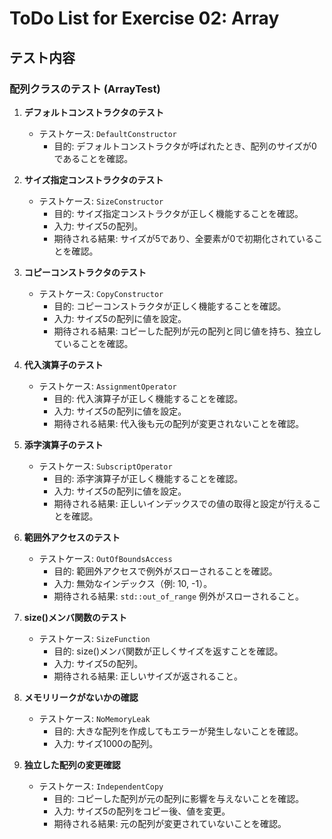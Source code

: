 # ToDo List for Exercise 02: Array

## テスト内容

### 配列クラスのテスト (ArrayTest)

1. **デフォルトコンストラクタのテスト**
   - テストケース: `DefaultConstructor`
     - 目的: デフォルトコンストラクタが呼ばれたとき、配列のサイズが0であることを確認。

2. **サイズ指定コンストラクタのテスト**
   - テストケース: `SizeConstructor`
     - 目的: サイズ指定コンストラクタが正しく機能することを確認。
     - 入力: サイズ5の配列。
     - 期待される結果: サイズが5であり、全要素が0で初期化されていることを確認。

3. **コピーコンストラクタのテスト**
   - テストケース: `CopyConstructor`
     - 目的: コピーコンストラクタが正しく機能することを確認。
     - 入力: サイズ5の配列に値を設定。
     - 期待される結果: コピーした配列が元の配列と同じ値を持ち、独立していることを確認。

4. **代入演算子のテスト**
   - テストケース: `AssignmentOperator`
     - 目的: 代入演算子が正しく機能することを確認。
     - 入力: サイズ5の配列に値を設定。
     - 期待される結果: 代入後も元の配列が変更されないことを確認。

5. **添字演算子のテスト**
   - テストケース: `SubscriptOperator`
     - 目的: 添字演算子が正しく機能することを確認。
     - 入力: サイズ5の配列に値を設定。
     - 期待される結果: 正しいインデックスでの値の取得と設定が行えることを確認。

6. **範囲外アクセスのテスト**
   - テストケース: `OutOfBoundsAccess`
     - 目的: 範囲外アクセスで例外がスローされることを確認。
     - 入力: 無効なインデックス（例: 10, -1）。
     - 期待される結果: `std::out_of_range` 例外がスローされること。

7. **size()メンバ関数のテスト**
   - テストケース: `SizeFunction`
     - 目的: size()メンバ関数が正しくサイズを返すことを確認。
     - 入力: サイズ5の配列。
     - 期待される結果: 正しいサイズが返されること。

8. **メモリリークがないかの確認**
   - テストケース: `NoMemoryLeak`
     - 目的: 大きな配列を作成してもエラーが発生しないことを確認。
     - 入力: サイズ1000の配列。

9. **独立した配列の変更確認**
   - テストケース: `IndependentCopy`
     - 目的: コピーした配列が元の配列に影響を与えないことを確認。
     - 入力: サイズ5の配列をコピー後、値を変更。
     - 期待される結果: 元の配列が変更されていないことを確認。
